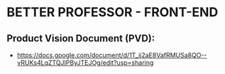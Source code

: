# BETTER PROFESSOR - FRONT-END

## Product Vision Document (PVD):
  - https://docs.google.com/document/d/1T_ij2aE8VafRMUSa8QO--vRUKs4LqZTQJIPByJTEJOg/edit?usp=sharing
